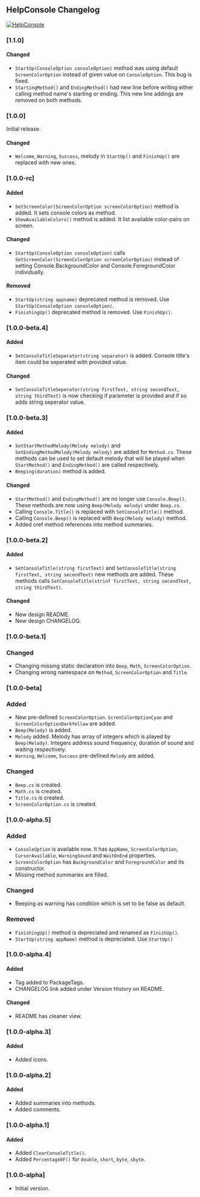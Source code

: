 ## HelpConsole Changelog
[![HelpConsole](https://img.shields.io/nuget/v/HelpConsole.svg)](https://www.nuget.org/packages/HelpConsole/)

<!--
### [Unreleased]

#### Added

#### Changed

#### Removed
-->

### [1.1.0]

#### Changed
* `StartUp(ConsoleOption consoleOption)` method was using default `ScreenColorOption` instead of given value on `ConsoleOption`. This bug is fixed.
* `StartingMethod()` and `EndingMethod()` had new line before writing either calling method name's starting or ending. This new line addings are removed on both methods.

### [1.0.0]
Initial release.

#### Changed
* `Welcome`, `Warning`, `Success`, melody in `StartUp()` and `FinishUp()` are replaced with new ones.

### [1.0.0-rc]

#### Added
* `SetScreenColor(ScreenColorOption screenColorOption)` method is added. It sets console colors as method.
* `ShowAvailableColors()` method is added. It list available color-pairs on screen.

#### Changed
* `StartUp(ConsoleOption consoleOption)` calls `SetScreenColor(ScreenColorOption screenColorOption)` instead of setting Console.BackgroundColor and Console.ForegroundColor individually.

#### Removed
* `StartUp(string appname)` deprecated method is removed. Use `StartUp(ConsoleOption consoleOption)`.
* `FinishingUp()` deprecated method is removed. Use `FinishUp()`.

### [1.0.0-beta.4]

#### Added
* `SetConsoleTitleSeperator(string separator)` is added. Console title's item could be seperated with provided value.

#### Changed
* `SetConsoleTitleSeperator(string firstText, string secondText, string thirdText)` is now checking if parameter is provided and if so adds string seperator value.

### [1.0.0-beta.3]

#### Added
* `SetStartMethodMelody(Melody melody)` and `SetEndingMethodMelody(Melody melody)` are added for `Method.cs`. These methods can be used to set default melody that will be played when `StartMethod()` and `EndingMethod()` are called respectively.
* `Beeping(duration)` method is added.

#### Changed
* `StartMethod()` and `EndingMethod()` are no longer use `Console.Beep()`. These methods are now using `Beep(Melody melody)` under `Beep.cs`.
* Calling `Console.Title()` is replaced with `SetConsoleTitle()` method.
* Calling `Console.Beep()` is replaced with `Beep(Melody melody)` method.
* Added cref method references into method summaries.

### [1.0.0-beta.2]

#### Added
* `SetConsoleTitle(string firstText)` and `SetConsoleTitle(string firstText, string secondText)` new methods are added. These methods calls `SetConsoleTitle(strinf firstText, string secondText, string thirdText)`. 

#### Changed
* New design README.
* New design CHANGELOG.

### [1.0.0-beta.1]

### Changed
* Changing missing static declaration into `Beep`, `Math`, `ScreenColorOption`.
* Changing wrong namespace on `Method`, `ScreenColorOption` and `Title`.

### [1.0.0-beta]

### Added
* New pre-defined `ScreenColorOption`. `ScrenColorOptionCyan` and `ScreenColorOptionDarkYellow` are added.
* `Beep(Melody)` is added.
* `Melody` added. Melody has array of integers which is played by `Beep(Melody)`. Integers address sound frequency, duration of sound and waiting respectively.
* `Warning`, `Welcome`, `Success` pre-defined `Melody` are added.

### Changed
* `Beep.cs` is created.
* `Math.cs` is created.
* `Title.cs` is created.
* `ScreenColorOption.cs` is created.

### [1.0.0-alpha.5]

### Added
* `ConsoleOption` is available now. It has `AppName`, `ScreenColorOption`, `CursorAvailable`, `WarningSound` and `WaitOnEnd` properties.
* `ScreenColorOption` has `BackgroundColor` and `ForegroundColor` and its constructor.
* Missing method summaries are filled.

### Changed
* Beeping as warning has condition which is set to be false as default.

### Removed
* `FinishingUp()` method is depreciated and renamed as `FinishUp()`.
* `StartUp(string appName)` method is depreciated. Use `StartUp()`

### [1.0.0-alpha.4]

#### Added
* Tag added to PackageTags.
* CHANGELOG link added under Version History on README.

#### Changed
* README has cleaner view.

### [1.0.0-alpha.3]

#### Added
* Added icons.

### [1.0.0-alpha.2]

#### Added
* Added summaries into methods.
* Added comments.

### [1.0.0-alpha.1]

#### Added
* Added `ClearConsoleTitle()`.
* Added `Percentage8F()` for `double`, `short`, `byte`, `sbyte`.

### [1.0.0-alpha]
* Initial version.